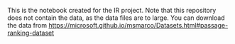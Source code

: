 This is the notebook created for the IR project. Note that this repository does not contain the data, as the data files are to large. You can download the data from https://microsoft.github.io/msmarco/Datasets.html#passage-ranking-dataset

